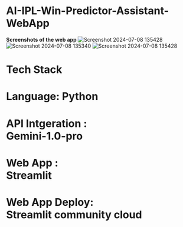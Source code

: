 # AI-IPL-Win-Predictor-Assistant-WebApp
**Screenshots of the web app**
![Screenshot 2024-07-08 135428](https://github.com/Aniruddhan15/AI-IPL-Win-Predictor-Assistant-WebApp/assets/137152187/cbbf0c8f-40cc-40d1-9d39-fea2dc57b7eb)
![Screenshot 2024-07-08 135340](https://github.com/Aniruddhan15/AI-IPL-Win-Predictor-Assistant-WebApp/assets/137152187/c5cbfbd6-757f-47f7-964b-d7ee2979f9ea)
![Screenshot 2024-07-08 135428](https://github.com/Aniruddhan15/AI-IPL-Win-Predictor-Assistant-WebApp/assets/137152187/ce29ca8c-461f-40fa-bbff-9c4d0ce6394c)

# Tech Stack
# **Language**: Python <br/>
# **API Intgeration** :<br/> Gemini-1.0-pro 
# **Web App** :<br/> Streamlit
# **Web App Deploy**: <br/>Streamlit community cloud
